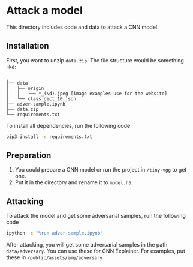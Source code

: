 # Attack a model

This directory includes code and data to attack a CNN model.

## Installation

First, you want to unzip `data.zip`. The file structure would be something like:

```text
.
├── data
│   ├── origin
│   │   └── *_(\d).jpeg [image examples use for the website]
│   └── class_dict_10.json
├── adver-sample.ipynb
├── data.zip
└── requirements.txt
```

To install all dependencies, run the following code

```sh
pip3 install -r requirements.txt
```

## Preparation

1. You could prepare a CNN model or run the project in `/tiny-vgg` to get one.
2. Put it in the directory and rename it to `model.h5`.

## Attacking

To attack the model and get some adversarial samples, run the following code

```sh
ipython -c "%run adver-sample.ipynb"
```

After attacking, you will get some adversarial samples in the path `data/adversary`.
You can use these for CNN Explainer.
For examples, put these in `/public/assets/img/adversary`

